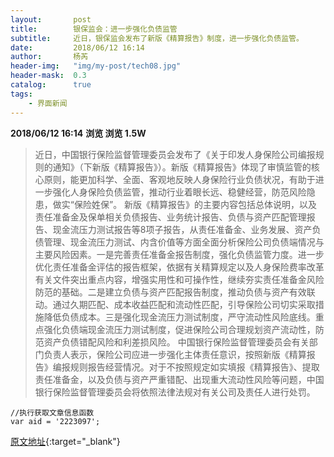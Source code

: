 ```yaml
---
layout:       post
title:        银保监会：进一步强化负债监管
subtitle:     近日，银保监会发布了新版《精算报告》制度，进一步强化负债监管。
date:         2018/06/12 16:14
author:       杨芮
header-img:   "img/my-post/tech08.jpg"
header-mask:  0.3
catalog:      true
tags:
    - 界面新闻
---
```


**2018/06/12 16:14**  **浏览 浏览 1.5W**

> 近日，中国银行保险监督管理委员会发布了《关于印发人身保险公司编报规则的通知》（下新版《精算报告》）。新版《精算报告》体现了审慎监管的核心原则，能更加科学、全面、客观地反映人身保险行业负债状况，有助于进一步强化人身保险负债监管，推动行业着眼长远、稳健经营，防范风险隐患，做实“保险姓保”。
新版《精算报告》的主要内容包括总体说明，以及责任准备金及保单相关负债报告、业务统计报告、负债与资产匹配管理报告、现金流压力测试报告等8项子报告，从责任准备金、业务发展、资产负债管理、现金流压力测试、内含价值等方面全面分析保险公司负债端情况与主要风险因素。一是完善责任准备金报告制度，强化负债监管力度。进一步优化责任准备金评估的报告框架，依据有关精算规定以及人身保险费率改革有关文件突出重点内容，增强实用性和可操作性，继续夯实责任准备金风险防范的基础。二是建立负债与资产匹配报告制度，推动负债与资产有效联动。通过久期匹配、成本收益匹配和流动性匹配，引导保险公司切实采取措施降低负债成本。三是强化现金流压力测试制度，严守流动性风险底线。重点强化负债端现金流压力测试制度，促进保险公司合理规划资产流动性，防范资产负债错配风险和利差损风险。
中国银行保险监督管理委员会有关部门负责人表示，保险公司应进一步强化主体责任意识，按照新版《精算报告》编报规则报告经营情况。对于不按照规定如实填报《精算报告》、提取责任准备金，以及负债与资产严重错配、出现重大流动性风险等问题，中国银行保险监督管理委员会将依照法律法规对有关公司及责任人进行处罚。

	//执行获取文章信息函数
	var aid = '2223097';



[原文地址](http://www.jiemian.com/article/2223097.html){:target="_blank"}


